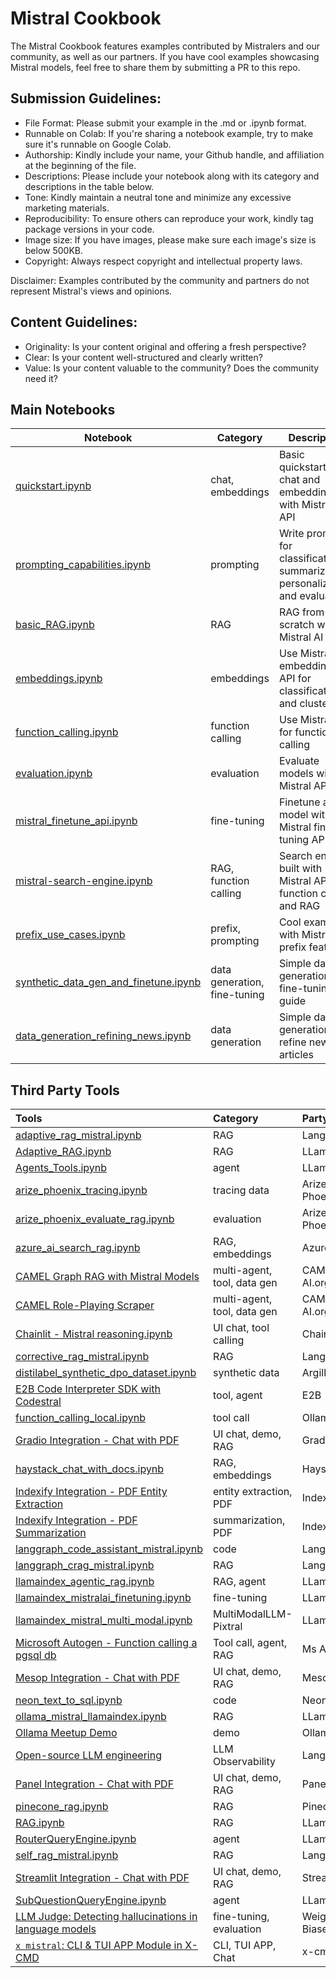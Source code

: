 # Mistral Cookbook

The Mistral Cookbook features examples contributed by Mistralers and our community, as well as our partners. If you have cool examples showcasing Mistral models, feel free to share them by submitting a PR to this repo.

## Submission Guidelines:

- File Format: Please submit your example in the .md or .ipynb format.
- Runnable on Colab: If you're sharing a notebook example, try to make sure it's runnable on Google Colab.
- Authorship: Kindly include your name, your Github handle, and affiliation at the beginning of the file.
- Descriptions: Please include your notebook along with its category and descriptions in the table below.
- Tone: Kindly maintain a neutral tone and minimize any excessive marketing materials.
- Reproducibility: To ensure others can reproduce your work, kindly tag package versions in your code.
- Image size: If you have images, please make sure each image's size is below 500KB.
- Copyright: Always respect copyright and intellectual property laws.

Disclaimer: Examples contributed by the community and partners do not represent Mistral's views and opinions.

## Content Guidelines:

- Originality: Is your content original and offering a fresh perspective?
- Clear: Is your content well-structured and clearly written?
- Value: Is your content valuable to the community? Does the community need it?

## Main Notebooks

| Notebook                                                                                               | Category                     | Description                                                                      |
| ------------------------------------------------------------------------------------------------------ | ---------------------------- | -------------------------------------------------------------------------------- |
| [quickstart.ipynb](quickstart.ipynb)                                                                   | chat, embeddings             | Basic quickstart with chat and embeddings with Mistral AI API                    |
| [prompting_capabilities.ipynb](mistral/prompting/prompting_capabilities.ipynb)                         | prompting                    | Write prompts for classification, summarization, personalization, and evaluation |
| [basic_RAG.ipynb](mistral/rag/basic_RAG.ipynb)                                                         | RAG                          | RAG from scratch with Mistral AI API                                             |
| [embeddings.ipynb](mistral/embeddings/embeddings.ipynb)                                                | embeddings                   | Use Mistral embeddings API for classification and clustering                     |
| [function_calling.ipynb](mistral/function_calling/function_calling.ipynb)                              | function calling             | Use Mistral API for function calling                                             |
| [evaluation.ipynb](mistral/evaluation/evaluation.ipynb)                                                | evaluation                   | Evaluate models with Mistral API                                                 |
| [mistral_finetune_api.ipynb](mistral/fine_tune/mistral_finetune_api.ipynb)                             | fine-tuning                  | Finetune a model with Mistral fine-tuning API                                    |
| [mistral-search-engine.ipynb](mistral/rag/mistral-search-engine.ipynb)                                 | RAG, function calling        | Search engine built with Mistral API, function calling and RAG                   |
| [prefix_use_cases.ipynb](mistral/prompting/prefix_use_cases.ipynb)                                     | prefix, prompting            | Cool examples with Mistral's prefix feature                                      |
| [synthetic_data_gen_and_finetune.ipynb](mistral/data_generation/synthetic_data_gen_and_finetune.ipynb) | data generation, fine-tuning | Simple data generation and fine-tuning guide                                     |
| [data_generation_refining_news.ipynb](mistral/data_generation/data_generation_refining_news.ipynb)     | data generation              | Simple data generation to refine news articles                                   |

## Third Party Tools

| Tools                                                                                                                 | Category                    | Party            |
| :-------------------------------------------------------------------------------------------------------------------- | :-------------------------- | :--------------- |
| [adaptive_rag_mistral.ipynb](third_party/langchain/adaptive_rag_mistral.ipynb)                                        | RAG                         | Langchain        |
| [Adaptive_RAG.ipynb](third_party/LlamaIndex/Adaptive_RAG.ipynb)                                                       | RAG                         | LLamaIndex       |
| [Agents_Tools.ipynb](third_party/LlamaIndex/Agents_Tools.ipynb)                                                       | agent                       | LLamaIndex       |
| [arize_phoenix_tracing.ipynb](third_party/Phoenix/arize_phoenix_tracing.ipynb)                                        | tracing data                | Arize Phoenix    |
| [arize_phoenix_evaluate_rag.ipynb](third_party/Phoenix/arize_phoenix_evaluate_rag.ipynb)                              | evaluation                  | Arize Phoenix    |
| [azure_ai_search_rag.ipynb](third_party/Azure_AI_Search/azure_ai_search_rag.ipynb)                                    | RAG, embeddings             | Azure            |
| [CAMEL Graph RAG with Mistral Models](third_party/CAMEL_AI/camel_graph_rag.ipynb)                                     | multi-agent, tool, data gen | CAMEL-AI.org     |
| [CAMEL Role-Playing Scraper](third_party/CAMEL_AI/camel_roleplaying_scraper.ipynb)                                    | multi-agent, tool, data gen | CAMEL-AI.org     |
| [Chainlit - Mistral reasoning.ipynb](third_party/Chainlit/Chainlit_Mistral_reasoning.ipynb)                           | UI chat, tool calling       | Chainlit         |
| [corrective_rag_mistral.ipynb](third_party/langchain/corrective_rag_mistral.ipynb)                                    | RAG                         | Langchain        |
| [distilabel_synthetic_dpo_dataset.ipynb](third_party/argilla/distilabel_synthetic_dpo_dataset.ipynb)                  | synthetic data              | Argilla          |
| [E2B Code Interpreter SDK with Codestral](third_party/E2B_Code_Interpreting)                                          | tool, agent                 | E2B              |
| [function_calling_local.ipynb](third_party/Ollama/function_calling_local.ipynb)                                       | tool call                   | Ollama           |
| [Gradio Integration - Chat with PDF](third_party/gradio/README.md)                                                    | UI chat, demo, RAG          | Gradio           |
| [haystack_chat_with_docs.ipynb](third_party/Haystack/haystack_chat_with_docs.ipynb)                                   | RAG, embeddings             | Haystack         |
| [Indexify Integration - PDF Entity Extraction](third_party/Indexify/pdf-entity-extraction)                            | entity extraction, PDF      | Indexify         |
| [Indexify Integration - PDF Summarization](third_party/Indexify/pdf-summarization)                                    | summarization, PDF          | Indexify         |
| [langgraph_code_assistant_mistral.ipynb](third_party/langchain/langgraph_code_assistant_mistral.ipynb)                | code                        | Langchain        |
| [langgraph_crag_mistral.ipynb](third_party/langchain/langgraph_crag_mistral.ipynb)                                    | RAG                         | Langchain        |
| [llamaindex_agentic_rag.ipynb](third_party/LlamaIndex/llamaindex_agentic_rag.ipynb)                                   | RAG, agent                  | LLamaIndex       |
| [llamaindex_mistralai_finetuning.ipynb](third_party/LlamaIndex/llamaindex_mistralai_finetuning.ipynb)                 | fine-tuning                 | LLamaIndex       |
| [llamaindex_mistral_multi_modal.ipynb](third_party/LlamaIndex/llamaindex_mistral_multi_modal.ipynb)                   | MultiModalLLM-Pixtral       | LLamaIndex       |
| [Microsoft Autogen - Function calling a pgsql db ](third_party/MS_Autogen_pgsql/mistral_pgsql_function_calling.ipynb) | Tool call, agent, RAG       | Ms Autogen       |
| [Mesop Integration - Chat with PDF](third_party/mesop/README.md)                                                      | UI chat, demo, RAG          | Mesop            |
| [neon_text_to_sql.ipynb](third_party/Neon/neon_text_to_sql.ipynb)                                                     | code                        | Neon             |
| [ollama_mistral_llamaindex.ipynb](third_party/LlamaIndex/ollama_mistral_llamaindex.ipynb)                             | RAG                         | LLamaIndex       |
| [Ollama Meetup Demo](third_party/Ollama/20240321_ollama_meetup)                                                       | demo                        | Ollama           |
| [Open-source LLM engineering](third_party/Langfuse)                                                                   | LLM Observability           | Langfuse         |
| [Panel Integration - Chat with PDF](third_party/panel/README.md)                                                      | UI chat, demo, RAG          | Panel            |
| [pinecone_rag.ipynb](third_party/Pinecone/pinecone_rag.ipynb)                                                         | RAG                         | Pinecone         |
| [RAG.ipynb](third_party/LlamaIndex/RAG.ipynb)                                                                         | RAG                         | LLamaIndex       |
| [RouterQueryEngine.ipynb](third_party/LlamaIndex/RouterQueryEngine.ipynb)                                             | agent                       | LLamaIndex       |
| [self_rag_mistral.ipynb](third_party/langchain/self_rag_mistral.ipynb)                                                | RAG                         | Langchain        |
| [Streamlit Integration - Chat with PDF](third_party/streamlit/README.md)                                              | UI chat, demo, RAG          | Streamlit        |
| [SubQuestionQueryEngine.ipynb](third_party/LlamaIndex/RouterQueryEngine.ipynb)                                        | agent                       | LLamaIndex       |
| [LLM Judge: Detecting hallucinations in language models](third_party/wandb/README.md)                                 | fine-tuning, evaluation     | Weights & Biases |
| [`x mistral`: CLI & TUI APP Module in X-CMD](third_party/x-cmd/README.md)                                             | CLI, TUI APP, Chat          | x-cmd            |
